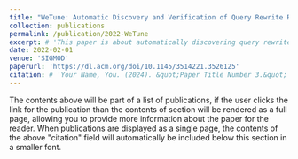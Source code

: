 ```yaml
---
title: "WeTune: Automatic Discovery and Verification of Query Rewrite Rules"
collection: publications
permalink: /publication/2022-WeTune
excerpt: # 'This paper is about automatically discovering query rewrite rules in database system.'
date: 2022-02-01
venue: 'SIGMOD'
paperurl: 'https://dl.acm.org/doi/10.1145/3514221.3526125'
citation: # 'Your Name, You. (2024). &quot;Paper Title Number 3.&quot; <i>GitHub Journal of Bugs</i>. 1(3).'
---
```


The contents above will be part of a list of publications, if the user clicks the link for the publication than the contents of section will be rendered as a full page, allowing you to provide more information about the paper for the reader. When publications are displayed as a single page, the contents of the above "citation" field will automatically be included below this section in a smaller font.
